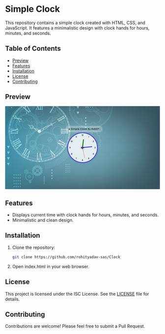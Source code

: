 # Simple Clock
  This repository contains a simple clock created with HTML, CSS, and JavaScript. It features a minimalistic design with clock hands for hours, minutes, and seconds.
  
## Table of Contents
- [Preview](#preview)
- [Features](#features)
- [Installation](#installation)
- [License](#license)
- [Contributing](#contributing)

## Preview
![preview.png](./assets/preview.png?raw=true)

## Features
- Displays current time with clock hands for hours, minutes, and seconds.
- Minimalistic and clean design.

## Installation
1. Clone the repository:
   ```bash
   git clone https://github.com/rohityadav-sas/Clock
   ```

2. Open index.html in your web browser.


## License

This project is licensed under the ISC License. See the [LICENSE](./LICENSE) file for details.

## Contributing

Contributions are welcome! Please feel free to submit a Pull Request.
